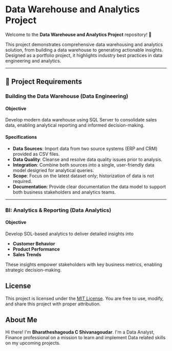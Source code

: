 # Data Warehouse and Analytics Project

Welcome to the **Data Warehouse and Analytics Project** repository! 🚀

This project demonstrates comprehensive data warehousing and analytics solution, from building a data warehouse to generating actionable insights. Designed as a portfolio project, it highlights industry best practices in data engineering and analytics.

---

## 🚀 Project Requirements

### Building the Data Warehouse (Data Engineering)

#### Objective
Develop modern data warehouse using SQL Server to consolidate sales data, enabling analytical reporting and informed decision-making.

#### Specifications
- **Data Sources**: Import data from two source systems (ERP and CRM) provided as CSV files.
- **Data Quality**: Cleanse and resolve data quality issues prior to analysis.
- **Integration**: Combine both sources into a single, user-friendly data model desigried for analytical queries.
- **Scope**: Focus on the latest dataset only; historization of data is not required.
- **Documentation**: Provide clear documentation the data model to support both business stakeholders and analytics teams.

---

### BI: Analytics & Reporting (Data Analytics)

#### Objective
Develop SOL-based analytics to deliver detailed insights into
- **Customer Behavior**
- **Product Performance**
- **Sales Trends**

These insights empower stakeholders with key business metrics, enabling strategic decision-making.

## License

This project is licensed under the [MIT License](LICENSE). You are free to use, modify, and share this project with proper attribution.


## About Me

Hi there! I'm **Bharatheshagouda C Shivanagoudar**. I'm a Data Analyst, Finance professional on a mission to learn and implement Data related skills on my upcoming projects.
